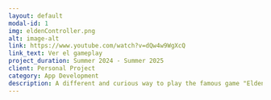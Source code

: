```yaml
---
layout: default
modal-id: 1
img: eldenController.png
alt: image-alt
link: https://www.youtube.com/watch?v=dQw4w9WgXcQ
link_text: Ver el gameplay
project_duration: Summer 2024 - Summer 2025
client: Personal Project
category: App Development
description: A different and curious way to play the famous game "Elden Ring". All you need is a camera :)
---
```


